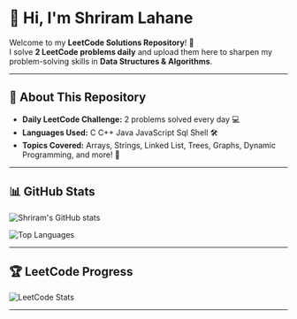 # 👋 Hi, I'm Shriram Lahane

Welcome to my **LeetCode Solutions Repository**! 🎯  
I solve **2 LeetCode problems daily** and upload them here to sharpen my problem-solving skills in **Data Structures & Algorithms**.  

---

## 🚀 About This Repository

- **Daily LeetCode Challenge:** 2 problems solved every day 💻  
- **Languages Used:** C C++ Java JavaScript Sql Shell 🛠️  
- **Topics Covered:** Arrays, Strings, Linked List, Trees, Graphs, Dynamic Programming, and more! 🌳

---

## 📊 GitHub Stats

![Shriram's GitHub stats](https://github-readme-stats.vercel.app/api?username=shriram7057&show_icons=true&theme=radical&count_private=true)

![Top Languages](https://github-readme-stats.vercel.app/api/top-langs/?username=shriram7057&layout=compact&theme=radical)

---

## 🏆 LeetCode Progress

![LeetCode Stats](https://leetcode-stats-six.vercel.app/?username=shriram7057&theme=dark)

---
